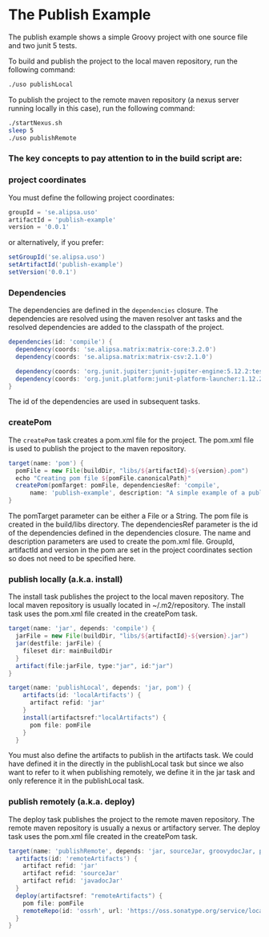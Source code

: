 # The Publish Example

The publish example shows a simple Groovy project with one source file and two junit 5 tests.

To build and publish the project to the local maven repository, run the following command:

```bash
./uso publishLocal
```

To publish the project to the remote maven repository (a nexus server running locally in this case), run the following command:

```bash
./startNexus.sh
sleep 5
./uso publishRemote
```

### The key concepts to pay attention to in the build script are:

### project coordinates
You must define the following project coordinates:
```groovy
groupId = 'se.alipsa.uso'
artifactId = 'publish-example'
version = '0.0.1'
```
or alternatively, if you prefer:
```groovy
setGroupId('se.alipsa.uso')
setArtifactId('publish-example')
setVersion('0.0.1')
```

### Dependencies
The dependencies are defined in the `dependencies` closure. The dependencies are resolved using the maven resolver ant tasks and the resolved dependencies are added to the classpath of the project.

```groovy
dependencies(id: 'compile') {
  dependency(coords: 'se.alipsa.matrix:matrix-core:3.2.0')
  dependency(coords: 'se.alipsa.matrix:matrix-csv:2.1.0')

  dependency(coords: 'org.junit.jupiter:junit-jupiter-engine:5.12.2:test')
  dependency(coords: 'org.junit.platform:junit-platform-launcher:1.12.2:test')
}
```
The id of the dependencies are used in subsequent tasks.

### createPom
The `createPom` task creates a pom.xml file for the project. The pom.xml file is used to publish the project to the maven repository. 
```groovy
target(name: 'pom') {
  pomFile = new File(buildDir, "libs/${artifactId}-${version}.pom")
  echo "Creating pom file ${pomFile.canonicalPath}"
  createPom(pomTarget: pomFile, dependenciesRef: 'compile',
      name: 'publish-example', description: "A simple example of a publishable library")
}
```
The pomTarget parameter can be either a File or a String. The pom file is created in the build/libs directory. The dependenciesRef parameter is the id of the dependencies defined in the dependencies closure. The name and description parameters are used to create the pom.xml file. GroupId, artifactId and version in the pom are set in the project coordinates section so does not need to be specified here.

### publish locally (a.k.a. install)
The install task publishes the project to the local maven repository. The local maven repository is usually located in ~/.m2/repository. The install task uses the pom.xml file created in the createPom task.

```groovy
target(name: 'jar', depends: 'compile') {
  jarFile = new File(buildDir, "libs/${artifactId}-${version}.jar")
  jar(destfile: jarFile) {
    fileset dir: mainBuildDir
  }
  artifact(file:jarFile, type:"jar", id:"jar")
}

target(name: 'publishLocal', depends: 'jar, pom') {
    artifacts(id: 'localArtifacts') {
      artifact refid: 'jar'
    }
    install(artifactsref:"localArtifacts") {
      pom file: pomFile
    }
  }
```
You must also define the artifacts to publish in the artifacts task. We could have defined it in the directly in the 
publishLocal task but since we also want to refer to it when publishing remotely, we define it in the jar task and only 
reference it in the publishLocal task.

### publish remotely (a.k.a. deploy)
The deploy task publishes the project to the remote maven repository. The remote maven repository is usually a nexus 
or artifactory server. The deploy task uses the pom.xml file created in the createPom task.

```groovy
target(name: 'publishRemote', depends: 'jar, sourceJar, groovydocJar, pom') {
  artifacts(id: 'remoteArtifacts') {
    artifact refid: 'jar'
    artifact refid: 'sourceJar'
    artifact refid: 'javadocJar'
  }
  deploy(artifactsref: "remoteArtifacts") {
    pom file: pomFile
    remoteRepo(id: 'ossrh', url: 'https://oss.sonatype.org/service/local/staging/deploy/maven2/')
  }
}